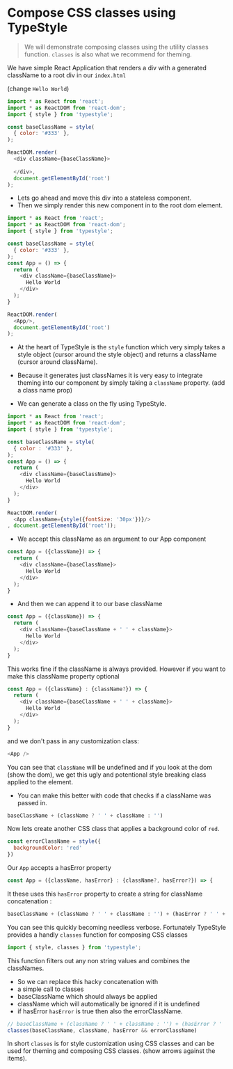 # Compose CSS classes using TypeStyle

> We will demonstrate composing classes using the utility classes function. `classes` is also what we recommend for theming.

We have simple React Application that renders a div with a generated className to a root div in our `index.html`

(change `Hello World`)
```js
import * as React from 'react';
import * as ReactDOM from 'react-dom';
import { style } from 'typestyle';

const baseClassName = style(
  { color: '#333' },
);

ReactDOM.render(
  <div className={baseClassName}>
  
  </div>,
  document.getElementById('root')
);
```

* Lets go ahead and move this div into a stateless component.
* Then we simply render this new component in to the root dom element.

```js
import * as React from 'react';
import * as ReactDOM from 'react-dom'; 
import { style } from 'typestyle';

const baseClassName = style(
  { color: '#333' },
);
const App = () => {
  return (
    <div className={baseClassName}>
      Hello World
    </div>
  );
}

ReactDOM.render(
  <App/>,
  document.getElementById('root')
);
```

* At the heart of TypeStyle is the `style` function which very simply takes a style object (cursor around the style object) and returns a className (cursor around className).

* Because it generates just classNames it is very easy to integrate theming into our component by simply taking a `className` property. (add a class name prop)

* We can generate a class on the fly using TypeStyle.

```js
import * as React from 'react';
import * as ReactDOM from 'react-dom'; 
import { style } from 'typestyle';

const baseClassName = style(
  { color : '#333' },
);
const App = () => {
  return (
    <div className={baseClassName}>
      Hello World
    </div>
  );
}

ReactDOM.render(
  <App className={style({fontSize: '30px'})}/>
, document.getElementById('root'));
```

* We accept this className as an argument to our App component

```js
const App = ({className}) => {
  return (
    <div className={baseClassName}>
      Hello World
    </div>
  );
}
```

* And then we can append it to our base className 

```js
const App = ({className}) => {
  return (
    <div className={baseClassName + ' ' + className}>
      Hello World
    </div>
  );
}
```
This works fine if the className is always provided. However if you want to make this className property optional 

```js
const App = ({className} : {className?}) => {
  return (
    <div className={baseClassName + ' ' + className}>
      Hello World
    </div>
  );
}
```
and we don't pass in any customization class: 

```js
<App />
```
You can see that `className` will be undefined and if you look at the dom (show the dom), we get this ugly and potentional style breaking class applied to the element.

* You can make this better with code that checks if a className was passed in.

```js
baseClassName + (className ? ' ' + className : '') 
```

Now lets create another CSS class that applies a background color of `red`.

```js
const errorClassName = style({
  backgroundColor: 'red'
})
```

Our `App` accepts a hasError property 

```js
const App = ({className, hasError} : {className?, hasError?}) => {
```
It these uses this `hasError` property to create a string for className concatenation :

```js
baseClassName + (className ? ' ' + className : '') + (hasError ? ' ' + errorClassName : '')
```

You can see this quickly becoming needless verbose. Fortunately TypeStyle provides a handly `classes` function for composing CSS classes

```js
import { style, classes } from 'typestyle';
```

This function filters out any non string values and combines the classNames. 
* So we can replace this hacky concatenation with 
* a simple call to classes
* baseClassName which should always be applied
* className which will automatically be ignored if it is undefined
* if hasError `hasError` is true then also the errorClassName.

```js
// baseClassName + (className ? ' ' + className : '') + (hasError ? ' ' + errorClassName : '')
classes(baseClassName, className, hasError && errorClassName)
```

In short `classes` is for style customization using CSS classes and can be used for theming and composing CSS classes. (show arrows against the items).
